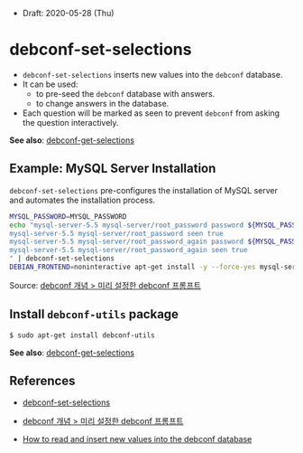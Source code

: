 * Draft: 2020-05-28 (Thu)

# debconf-set-selections

* `debconf-set-selections` inserts new values into the `debconf` database.
* It can be used:
  * to pre-seed the `debconf` database with answers.
  * to change answers in the database.
* Each question will be marked as seen to prevent `debconf` from asking the question interactively.

**See also**: [debconf-get-selections](debconf-get-selections.md)

## Example: MySQL Server Installation

`debconf-set-selections` pre-configures the installation of MySQL server and automates the installation process.

```bash
MYSQL_PASSWORD=MYSQL_PASSWORD
echo "mysql-server-5.5 mysql-server/root_password password ${MYSQL_PASSWORD}
mysql-server-5.5 mysql-server/root_password seen true
mysql-server-5.5 mysql-server/root_password_again password ${MYSQL_PASSWORD}
mysql-server-5.5 mysql-server/root_password_again seen true
" | debconf-set-selections
DEBIAN_FRONTEND=noninteractive apt-get install -y --force-yes mysql-server
```

Source: [debconf 개념 > 미리 설정한 debconf 프롬프트](https://docs.openstack.org/liberty/ko_KR/install-guide-debian/debconf/debconf-concepts.html)

## Install `debconf-utils` package

```bash
$ sudo apt-get install debconf-utils
```

**See also**: [debconf-get-selections](debconf-get-selections.md)

## References

* [debconf-set-selections](http://manpages.ubuntu.com/manpages/trusty/man1/debconf-set-selections.1.html)
* [debconf 개념 > 미리 설정한 debconf 프롬프트](https://docs.openstack.org/liberty/ko_KR/install-guide-debian/debconf/debconf-concepts.html)

* [How to read and insert new values into the debconf database](https://blog.sleeplessbeastie.eu/2018/09/17/how-to-read-and-insert-new-values-into-the-debconf-database/)

